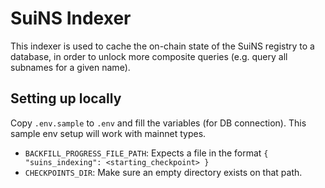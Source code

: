 # SuiNS Indexer

This indexer is used to cache the on-chain state of the SuiNS registry to a database,
in order to unlock more composite queries (e.g. query all subnames for a given name).

## Setting up locally

Copy `.env.sample` to `.env` and fill the variables (for DB connection). 
This sample env setup will work with mainnet types.

- `BACKFILL_PROGRESS_FILE_PATH`: Expects a file in the format `{ "suins_indexing": <starting_checkpoint> }`
- `CHECKPOINTS_DIR`: Make sure an empty directory exists on that path.
